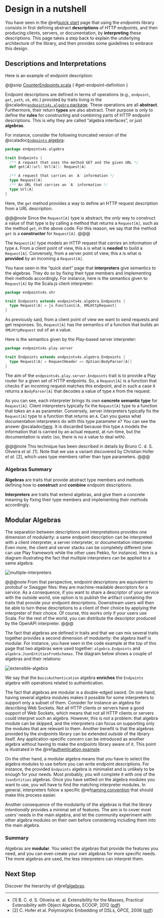 # Design in a nutshell

You have seen in the @ref[quick start](quick-start.md) page that using the _endpoints_ library consists in
first defining abstract **descriptions** of HTTP endpoints, and then producing clients, servers, or
documentation, by **interpreting** these descriptions. This page takes a step back to
explain the underlying architecture of the library, and then provides some guidelines
to embrace this design.

## Descriptions and Interpretations

Here is an example of endpoint description:

@@snip [CounterEndpoints.scala](/documentation/examples/quickstart/endpoints/src/main/scala/quickstart/CounterEndpoints.scala) { #get-endpoint-definition }

Endpoint descriptions are defined in terms of operations (e.g., `endpoint`, `get`, `path`, `ok`, etc.)
provided by traits living in the @scaladoc[`endpoints4s.algebra` package](endpoints4s.algebra.index).
These operations are all **abstract**. Furthermore, their return **types** are also abstract. Their
purpose is only to define the **rules** for constructing and combining parts of HTTP endpoint
descriptions. This is why they are called “algebra interfaces”, or just **algebras**.

For instance, consider the following truncated version of the
@scaladoc[`Endpoints` algebra](endpoints4s.algebra.Endpoints):

~~~ scala
package endpoints4s.algebra

trait Endpoints {
  /** A request that uses the method GET and the given URL */
  def get[A](url: Url[A]): Request[A]

  /** A request that carries an `A` information */
  type Request[A]
  /** An URL that carries an `A` information */
  type Url[A]
}
~~~

Here, the `get` method provides a way to define an HTTP request description from a URL description.

@@@note
Since the `Request[A]` type is abstract, the _only_ way to construct a value of that type is
by calling a method that returns a `Request[A]`, such as the method `get`, in the above
code. For this reason, we say that the method `get` is a **constructor** for `Request[A]`.
@@@

The `Request[A]` type models an HTTP request that *carries* an information of type `A`. From a client
point of view, this `A` is what is **needed** to build a `Request[A]`. Conversely, from a server point
of view, this `A` is what is **provided** by an incoming a `Request[A]`.

You have seen in the “quick start” page that **interpreters** give semantics to the algebras. They
do so by fixing their type members and implementing their methods accordingly. For instance, here is the
semantics given to `Request[A]` by the Scala.js client interpreter:

~~~ scala
package endpoints4s.xhr

trait Endpoints extends endpoints4s.algebra.Endpoints {
  type Request[A] = js.Function1[A, XMLHttpRequest]
}
~~~

As previously said, from a client point of view we want to send requests and get responses. So, `Request[A]`
has the semantics of a function that builds an `XMLHttpRequest` out of an `A` value.

Here is the semantics given by the Play-based server interpreter:

~~~ scala
package endpoints4s.play.server

trait Endpoints extends endpoints4s.algebra.Endpoints {
  type Request[A] = RequestHeader => Option[BodyParser[A]]
}
~~~

The aim of the `endpoints4s.play.server.Endpoints` trait is to provide a Play router for a given set of HTTP endpoints. So,
a `Request[A]` is a function that checks if an incoming request matches this endpoint, and in such
a case it returns a `BodyParser[A]` that decodes a value of type `A` from the request.

As you can see, each interpreter brings its own **concrete semantic type** for `Request[A]`. Client
interpreters typically fix the `Request[A]` type to a function that *takes* an `A` as parameter. Conversely,
server interpreters typically fix the `Request[A]` type to a function that *returns* an `A`. Can you guess
what documentation interpreters do with this type parameter `A`? You can see the answer
@scaladoc[here](endpoints4s.openapi.Requests#Request[A]=Requests.this.DocumentedRequest). It is
discarded because this type `A` models the information that is carried by an actual request, at run-time,
but the documentation is static (so, there is no `A` value to deal with).

@@@note
This technique has been described in details by Bruno C. d. S. Oliveira *et al.* [1].
Note that we use a variant discovered by Christian Hofer *et al.* [2], which uses
type members rather than type parameters.
@@@

### Algebras Summary

**Algebras** are traits that provide abstract type members and methods defining how to
**construct** and **combine** endpoint descriptions.

**Interpreters** are traits that extend algebras, and give them a concrete meaning by
fixing their type members and implementing their methods accordingly.

## Modular Algebras

The separation between descriptions and interpretations provides one dimension of
modularity: a same endpoint description can be interpreted with a client interpreter,
a server interpreter, or documentation interpreter. Even more, the client and server
stacks can be completely different (one can use Play framework while the other uses
Pekko, for instance). Here is a diagram illustrating the fact that multiple
interpreters can be applied to a same algebra:

![multiple-interpreters](multiple-interpreters.svg)

@@@note
From that perspective, endpoint descriptions are equivalent to protobuf or Swagger
files: they are machine-readable descriptors for a service. As a consequence, if you
want to share a descriptor of your service with the outside world, one option is
to publish the artifact containing the traits that provide your endpoint descriptions.
Downstream users will then be able to turn these descriptions to a client of
their choice by applying the interpreter of their choice. Of course, this works only
if your users use Scala. For the rest of the world, you can distribute the
descriptor produced by the OpenAPI interpreter.
@@@

The fact that algebras are defined in traits and that we can mix several traits
together provides a second dimension of modularity: the algebra itself is modular.
For instance, you have seen in the code example at the top of this page that two
algebras were used together: `algebra.Endpoints` and `algebra.JsonEntitiesFromSchemas`.
The diagram below shows a couple of algebras and their relations:

![extensible-algebra](extensible-algebra.svg)

We say that the `BasicAuthentication` algebra **enriches** the `Endpoints` algebra
with operations related to authentication.

The fact that algebras are modular is a double-edged sword. On one hand, having several
algebra modules makes it possible for some interpreters to support only a subset of them.
Consider for instance an algebra for describing Web Sockets. Not all HTTP clients or servers
have a good support of Web Sockets, which means that not all HTTP clients or servers could
interpret such an algebra. However, this is not a problem: that algebra module can
be skipped, and the interpreters can focus on supporting only the modules that are
relevant to them. Another benefit is that the algebras provided by the _endpoints_ library
can be extended *outside* of the library itself. Any application-specific concern can
be introduced as another algebra without having to make the _endpoints_ library aware of
it. This point is illustrated in the
@ref[authentication example](guides/custom-authentication.md).

On the other hand, a modular algebra means that you have to select the algebra modules
to use before you can write endpoint descriptions. For instance, the provided
`Endpoints` algebra is minimalist and is unlikely to be enough for your needs. Most
probably, you will complete it with one of the `JsonEntities` algebras. Once you have
settled on the algebra modules you want to use, you will have to find the matching
interpreter modules. In general, interpreters follow a specific
@ref[naming convention](algebras-and-interpreters.md#naming-conventions) that should make
this process easier.

Another consequence of the modularity of the algebras is that the library *intentionally*
provides a minimal set of features. The aim is to cover most users’ needs in the main
algebra, and let the community experiment with other algebra modules on their own before
considering including them into the main algebra.

### Summary

Algebras are **modular**. You select the algebras that provide the features
you need, and you can even create your own algebras for more specific needs.
The more algebras are used, the less interpreters can interpret them.

## Next Step

Discover the hierarchy of @ref[algebras](algebras-and-interpreters.md).

---

- [1] B. C. d. S. Oliveira et. al. Extensibility for the Masses, Practical Extensibility with Object Algebras, ECOOP,
2012 ([pdf](https://www.cs.utexas.edu/~wcook/Drafts/2012/ecoop2012.pdf))
- [2] C. Hofer et al. Polymorphic Embedding of DSLs, GPCE, 2008 ([pdf](https://www.informatik.uni-marburg.de/~rendel/hofer08polymorphic.pdf))
